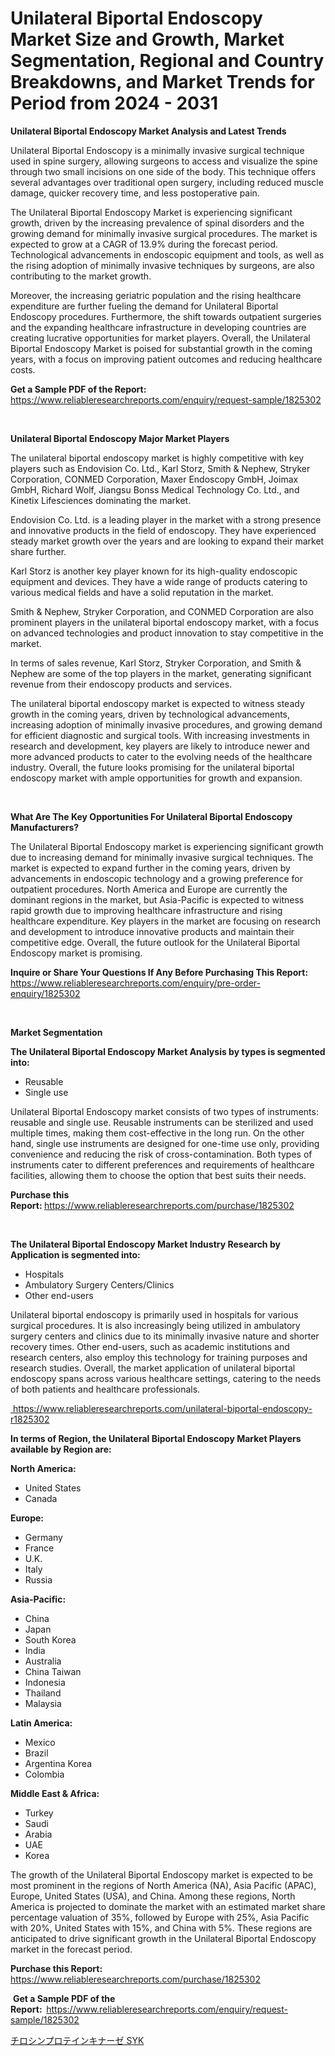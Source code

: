 <p><h1>Unilateral Biportal Endoscopy Market Size and Growth, Market Segmentation, Regional and Country Breakdowns, and Market Trends for Period from 2024 -  2031</h1></p><p><strong>Unilateral Biportal Endoscopy Market Analysis and Latest Trends</strong></p>
<p><p>Unilateral Biportal Endoscopy is a minimally invasive surgical technique used in spine surgery, allowing surgeons to access and visualize the spine through two small incisions on one side of the body. This technique offers several advantages over traditional open surgery, including reduced muscle damage, quicker recovery time, and less postoperative pain.</p><p>The Unilateral Biportal Endoscopy Market is experiencing significant growth, driven by the increasing prevalence of spinal disorders and the growing demand for minimally invasive surgical procedures. The market is expected to grow at a CAGR of 13.9% during the forecast period. Technological advancements in endoscopic equipment and tools, as well as the rising adoption of minimally invasive techniques by surgeons, are also contributing to the market growth.</p><p>Moreover, the increasing geriatric population and the rising healthcare expenditure are further fueling the demand for Unilateral Biportal Endoscopy procedures. Furthermore, the shift towards outpatient surgeries and the expanding healthcare infrastructure in developing countries are creating lucrative opportunities for market players. Overall, the Unilateral Biportal Endoscopy Market is poised for substantial growth in the coming years, with a focus on improving patient outcomes and reducing healthcare costs.</p></p>
<p><strong>Get a Sample PDF of the Report:&nbsp;</strong> <a href="https://www.reliableresearchreports.com/enquiry/request-sample/1825302">https://www.reliableresearchreports.com/enquiry/request-sample/1825302</a></p>
<p>&nbsp;</p>
<p><strong>Unilateral Biportal Endoscopy Major Market Players</strong></p>
<p><p>The unilateral biportal endoscopy market is highly competitive with key players such as Endovision Co. Ltd., Karl Storz, Smith & Nephew, Stryker Corporation, CONMED Corporation, Maxer Endoscopy GmbH, Joimax GmbH, Richard Wolf, Jiangsu Bonss Medical Technology Co. Ltd., and Kinetix Lifesciences dominating the market.</p><p>Endovision Co. Ltd. is a leading player in the market with a strong presence and innovative products in the field of endoscopy. They have experienced steady market growth over the years and are looking to expand their market share further.</p><p>Karl Storz is another key player known for its high-quality endoscopic equipment and devices. They have a wide range of products catering to various medical fields and have a solid reputation in the market.</p><p>Smith & Nephew, Stryker Corporation, and CONMED Corporation are also prominent players in the unilateral biportal endoscopy market, with a focus on advanced technologies and product innovation to stay competitive in the market.</p><p>In terms of sales revenue, Karl Storz, Stryker Corporation, and Smith & Nephew are some of the top players in the market, generating significant revenue from their endoscopy products and services.</p><p>The unilateral biportal endoscopy market is expected to witness steady growth in the coming years, driven by technological advancements, increasing adoption of minimally invasive procedures, and growing demand for efficient diagnostic and surgical tools. With increasing investments in research and development, key players are likely to introduce newer and more advanced products to cater to the evolving needs of the healthcare industry. Overall, the future looks promising for the unilateral biportal endoscopy market with ample opportunities for growth and expansion.</p></p>
<p>&nbsp;</p>
<p><strong>What Are The Key Opportunities For Unilateral Biportal Endoscopy Manufacturers?</strong></p>
<p><p>The Unilateral Biportal Endoscopy market is experiencing significant growth due to increasing demand for minimally invasive surgical techniques. The market is expected to expand further in the coming years, driven by advancements in endoscopic technology and a growing preference for outpatient procedures. North America and Europe are currently the dominant regions in the market, but Asia-Pacific is expected to witness rapid growth due to improving healthcare infrastructure and rising healthcare expenditure. Key players in the market are focusing on research and development to introduce innovative products and maintain their competitive edge. Overall, the future outlook for the Unilateral Biportal Endoscopy market is promising.</p></p>
<p><strong>Inquire or Share Your Questions If Any Before Purchasing This Report:</strong> <a href="https://www.reliableresearchreports.com/enquiry/pre-order-enquiry/1825302">https://www.reliableresearchreports.com/enquiry/pre-order-enquiry/1825302</a></p>
<p>&nbsp;</p>
<p><strong>Market Segmentation</strong></p>
<p><strong>The Unilateral Biportal Endoscopy Market Analysis by types is segmented into:</strong></p>
<p><ul><li>Reusable</li><li>Single use</li></ul></p>
<p><p>Unilateral Biportal Endoscopy market consists of two types of instruments: reusable and single use. Reusable instruments can be sterilized and used multiple times, making them cost-effective in the long run. On the other hand, single use instruments are designed for one-time use only, providing convenience and reducing the risk of cross-contamination. Both types of instruments cater to different preferences and requirements of healthcare facilities, allowing them to choose the option that best suits their needs.</p></p>
<p><strong>Purchase this Report:&nbsp;</strong><a href="https://www.reliableresearchreports.com/purchase/1825302">https://www.reliableresearchreports.com/purchase/1825302</a></p>
<p>&nbsp;</p>
<p><strong>The Unilateral Biportal Endoscopy Market Industry Research by Application is segmented into:</strong></p>
<p><ul><li>Hospitals</li><li>Ambulatory Surgery Centers/Clinics</li><li>Other end-users</li></ul></p>
<p><p>Unilateral biportal endoscopy is primarily used in hospitals for various surgical procedures. It is also increasingly being utilized in ambulatory surgery centers and clinics due to its minimally invasive nature and shorter recovery times. Other end-users, such as academic institutions and research centers, also employ this technology for training purposes and research studies. Overall, the market application of unilateral biportal endoscopy spans across various healthcare settings, catering to the needs of both patients and healthcare professionals.</p></p>
<p><a href="https://www.reliableresearchreports.com/unilateral-biportal-endoscopy-r1825302">&nbsp;https://www.reliableresearchreports.com/unilateral-biportal-endoscopy-r1825302</a></p>
<p><strong>In terms of Region, the Unilateral Biportal Endoscopy Market Players available by Region are:</strong></p>
<p>
    <p> <strong> North America: </strong>
        <ul>
            <li>United States</li>
            <li>Canada</li>
        </ul>
        </p> 
    <p> <strong> Europe: </strong>
        <ul>
            <li>Germany</li>
            <li>France</li>
            <li>U.K.</li>
            <li>Italy</li>
            <li>Russia</li>
        </ul>
        </p> 
    <p> <strong> Asia-Pacific: </strong>
        <ul>
            <li>China</li>
            <li>Japan</li>
            <li>South Korea</li>
            <li>India</li>
            <li>Australia</li>
            <li>China Taiwan</li>
            <li>Indonesia</li>
            <li>Thailand</li>
            <li>Malaysia</li>
        </ul>
        </p> 
    <p> <strong> Latin America: </strong>
        <ul>
            <li>Mexico</li>
            <li>Brazil</li>
            <li>Argentina Korea</li>
            <li>Colombia</li>
        </ul>
        </p> 
    <p> <strong> Middle East & Africa: </strong>
        <ul>
            <li>Turkey</li>
            <li>Saudi</li>
            <li>Arabia</li>
            <li>UAE</li>
            <li>Korea</li>
        </ul>
    </p>
    </p>
<p><p>The growth of the Unilateral Biportal Endoscopy market is expected to be most prominent in the regions of North America (NA), Asia Pacific (APAC), Europe, United States (USA), and China. Among these regions, North America is projected to dominate the market with an estimated market share percentage valuation of 35%, followed by Europe with 25%, Asia Pacific with 20%, United States with 15%, and China with 5%. These regions are anticipated to drive significant growth in the Unilateral Biportal Endoscopy market in the forecast period.</p></p>
<p><strong>Purchase this Report: </strong><a href="https://www.reliableresearchreports.com/purchase/1825302">https://www.reliableresearchreports.com/purchase/1825302</a></p>
<p>&nbsp;<strong>Get a Sample PDF of the Report:&nbsp;&nbsp;</strong><a href="https://www.reliableresearchreports.com/enquiry/request-sample/1825302">https://www.reliableresearchreports.com/enquiry/request-sample/1825302</a></p>
<p><strong></strong></p>
<p><p><a href="https://github.com/RaeJenkins1952/Market-Research-Report-List-1/blob/main/195730649406.md">チロシンプロテインキナーゼ SYK</a></p></p>